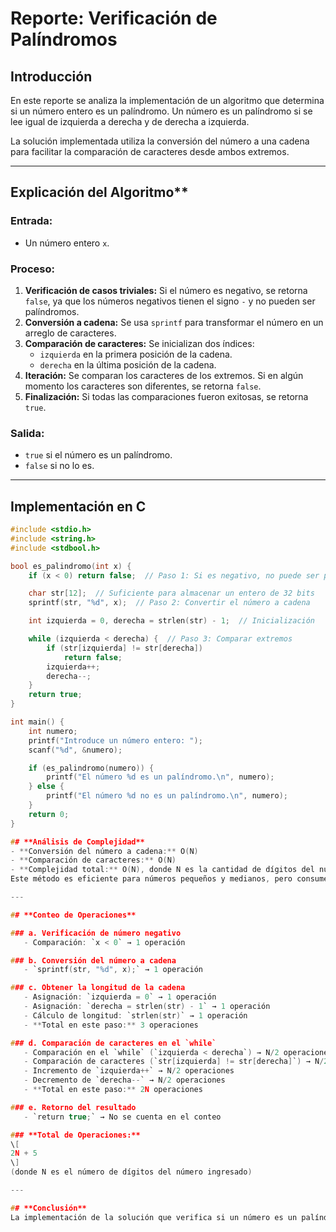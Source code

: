 # **Reporte: Verificación de Palíndromos**  

## **Introducción**  
En este reporte se analiza la implementación de un algoritmo que determina si un número entero es un palíndromo. Un número es un palíndromo si se lee igual de izquierda a derecha y de derecha a izquierda.  

La solución implementada utiliza la conversión del número a una cadena para facilitar la comparación de caracteres desde ambos extremos.  

---

## Explicación del Algoritmo**  

### **Entrada:**  
- Un número entero `x`.  

### **Proceso:**  
1. **Verificación de casos triviales:** Si el número es negativo, se retorna `false`, ya que los números negativos tienen el signo `-` y no pueden ser palíndromos.  
2. **Conversión a cadena:** Se usa `sprintf` para transformar el número en un arreglo de caracteres.  
3. **Comparación de caracteres:** Se inicializan dos índices:  
   - `izquierda` en la primera posición de la cadena.  
   - `derecha` en la última posición de la cadena.  
4. **Iteración:** Se comparan los caracteres de los extremos. Si en algún momento los caracteres son diferentes, se retorna `false`.  
5. **Finalización:** Si todas las comparaciones fueron exitosas, se retorna `true`.  

### **Salida:**  
- `true` si el número es un palíndromo.  
- `false` si no lo es.  

---

## **Implementación en C**  

```c
#include <stdio.h>
#include <string.h>
#include <stdbool.h>

bool es_palindromo(int x) {
    if (x < 0) return false;  // Paso 1: Si es negativo, no puede ser palíndromo

    char str[12];  // Suficiente para almacenar un entero de 32 bits
    sprintf(str, "%d", x);  // Paso 2: Convertir el número a cadena

    int izquierda = 0, derecha = strlen(str) - 1;  // Inicialización

    while (izquierda < derecha) {  // Paso 3: Comparar extremos
        if (str[izquierda] != str[derecha])
            return false;
        izquierda++;
        derecha--;
    }
    return true;
}

int main() {
    int numero;
    printf("Introduce un número entero: ");
    scanf("%d", &numero);

    if (es_palindromo(numero)) {
        printf("El número %d es un palíndromo.\n", numero);
    } else {
        printf("El número %d no es un palíndromo.\n", numero);
    }
    return 0;
}

## **Análisis de Complejidad**  
- **Conversión del número a cadena:** O(N)  
- **Comparación de caracteres:** O(N)  
- **Complejidad total:** O(N), donde N es la cantidad de dígitos del número.  
Este método es eficiente para números pequeños y medianos, pero consume más memoria que una solución matemática sin cadenas.  

---

## **Conteo de Operaciones**  

### a. Verificación de número negativo  
   - Comparación: `x < 0` → 1 operación  

### b. Conversión del número a cadena  
   - `sprintf(str, "%d", x);` → 1 operación  

### c. Obtener la longitud de la cadena  
   - Asignación: `izquierda = 0` → 1 operación  
   - Asignación: `derecha = strlen(str) - 1` → 1 operación  
   - Cálculo de longitud: `strlen(str)` → 1 operación  
   - **Total en este paso:** 3 operaciones  

### d. Comparación de caracteres en el `while`  
   - Comparación en el `while` (`izquierda < derecha`) → N/2 operaciones  
   - Comparación de caracteres (`str[izquierda] != str[derecha]`) → N/2 operaciones  
   - Incremento de `izquierda++` → N/2 operaciones  
   - Decremento de `derecha--` → N/2 operaciones  
   - **Total en este paso:** 2N operaciones  

### e. Retorno del resultado  
   - `return true;` → No se cuenta en el conteo  

### **Total de Operaciones:**  
\[
2N + 5
\]
(donde N es el número de dígitos del número ingresado)  

---

## **Conclusión**  
La implementación de la solución que verifica si un número es un palíndromo a través de la conversión a cadena es una estrategia clara y efectiva para abordar el problema. Este enfoque permite una comparación intuitiva de los caracteres, lo que simplifica la lógica del algoritmo. Sin embargo, es importante considerar las limitaciones en términos de uso de memoria y rendimiento para números muy grandes. Para aplicaciones donde el tamaño de los números es considerable, sería recomendable explorar métodos alternativos que eviten la conversión a cadena, optimizando así el uso de recursos y la eficiencia del algoritmo.

